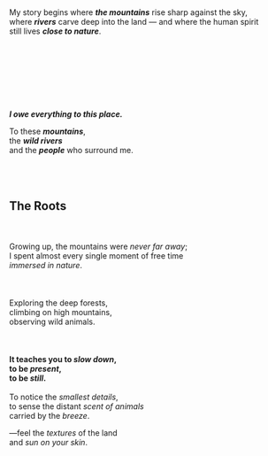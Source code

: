 <br><br>
<br><br>
My story begins where _**the mountains**_ rise sharp against the sky,  
where _**rivers**_ carve deep into the land — and where the human spirit     
still lives _**close to nature**_.
<br><br>
<br><br>

<br><br>
<br><br>
_**I owe everything to this place.**_ 
  
To these _**mountains**_,  
the _**wild rivers**_  
and the _**people**_ who surround me.
<br><br>
<br><br>
## The Roots
<br><br>
Growing up, the mountains were _never far away_;  
I spent almost every single moment of free time  
_immersed in nature_.
<br><br>
<br><br>
Exploring the deep forests,  
climbing on high mountains,  
observing wild animals.
<br><br>
<br><br>
**It teaches you to _slow down_,  
to be _present_,   
to be _still_.**
<br><br>
To notice the _smallest details_,  
to sense the distant _scent of animals_  
carried by the _breeze_.

—feel the _textures_ of the land  
and _sun on your skin_.
<br><br>



